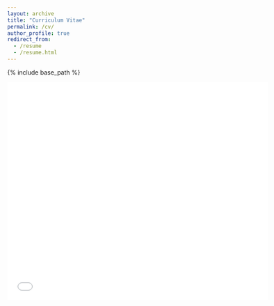 ```yaml
---
layout: archive
title: "Curriculum Vitae"
permalink: /cv/
author_profile: true
redirect_from:
  - /resume
  - /resume.html
---
```


{% include base_path %}

<embed src="/files/CV_WeiDAI.pdf" type="application/pdf" width="600px" height="500px" />